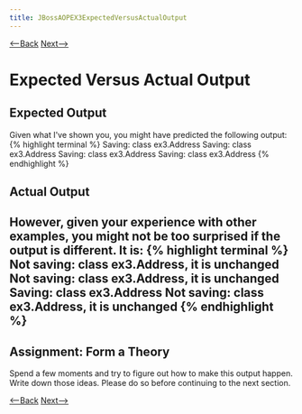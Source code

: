 ```yaml
---
title: JBossAOPEX3ExpectedVersusActualOutput
---
```

[<--Back](JBoss_AOP_Example_3) [Next-->](JBossAOPEX3Possibilities)

# Expected Versus Actual Output
## Expected Output
Given what I've shown you, you might have predicted the following output:
{% highlight terminal %}
Saving: class ex3.Address
Saving: class ex3.Address
Saving: class ex3.Address
Saving: class ex3.Address
{% endhighlight %}
## Actual Output
However, given your experience with other examples, you might not be too surprised if the output is different. It is:
{% highlight terminal %}
Not saving: class ex3.Address, it is unchanged
Not saving: class ex3.Address, it is unchanged
Saving: class ex3.Address
Not saving: class ex3.Address, it is unchanged
{% endhighlight %}
----
## Assignment: Form a Theory
Spend a few moments and try to figure out how to make this output happen. Write down those ideas. Please do so before continuing to the next section.

[<--Back](JBoss_AOP_Example_3) [Next-->](JBossAOPEX3Possibilities)
